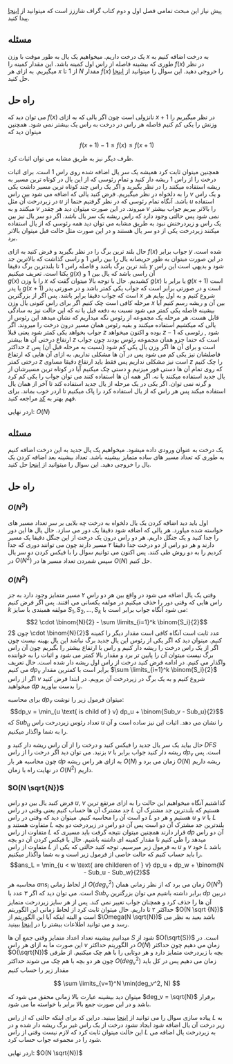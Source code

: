 پیش نیاز این مبحث تمامی فصل اول و دوم کتاب گراف شاززز است که میتوانید از [اینجا](https://gtoi.shaazzz.ir/) پیدا کنید.
## مسئله
یک درخت داریم. میخواهیم یک یال به طور موقت با وزن $x$ به درخت اضافه کنیم به طوری که بیشینه فاصله از راس اول کمینه باشد. این مقدار کمینه را $f(x)$ در نظر میگیریم. به ازای هر $x$ از $1$ تا $N$ مقدار
$f(x)$ را خروجی دهید. این سوال را میتوانید از [اینجا](https://codeforces.com/problemset/problem/1632/E2) حل کنید.

## راه حل

می توان دید که $f(x)$ نانزولی است چون اگر یالی که به ازای
$x + 1$ 
در نظر میگیریم را وزنش را یکی کم کنیم فاصله هر راس در درخت به راس یک بیشتر نمی شود.
همچنین میتوان دید که 

$$ f(x + 1) - 1 \leq f(x) \leq f(x + 1)$$

طرف دیگر نیز به طریق مشابه می توان اثبات کرد. 

همچنین میتوان ثابت کرد همیشه یک سر یال اضافه شده روی راس 1 است. برای اثبات درخت را از راس 1 ریشه دار کنید و تمام رئوسی که از این یال در کوتاه ترین مسیر به ریشه استفاده میکنند را در نظر بگیرید و اگر یک راس چند کوتاه ترین مسیر داشت یکی را به دلخواه در نظر میگیریم. فرض کنید یالی که اضافه می شود بین راس $v$ و یک راس در زیردرخت آن مثل $u$ باشد. آنگاه تمام رئوسی که در نظر گرفتیم حتما از $u$ استفاده میکنند و به $v$ میروند. در این صورت میتوان دید هر چقدر $v$ را بالاتر ببریم جواب بیشتر نمی شود پس حالتی وجود دارد که راس ریشه یک سر یال باشد. اگر دو سر یال نیز بین یک راس و زیردرختش نبود به طریق مشابه می توان دید همه رئوسی که از یال استفاده میکنند زیردرخت یکی از دو سر یال هستند و در این صورت مثل حالت قبل میتوان بالاتر برد.

حال بلند ترین برگ را در نظر بگیرید و فرض کنید به ازای $f(x)$ جواب برابر $y$ شده است. در این صورت میتوان به طور حریصانه یال را بین راس 1 و راسی گذاشت که بالاترین جد بلند ترین برگ باشد و فاصله راس 1 تا بلندترین برگ دقیقا $y$ شود و بدیهی است این راس یکتا است. تعریف میکنیم $g(x)$ آن راسی باشد که یال بین 1 و  
$g(x)$ را با وزن $x$ کشیدیم. حال با توجه بالا میتوان گفت که $g(x)$ یا برابر با $g(x + 1)$ است یا پدر $g(x + 1)$ است و در صورتی برابر است که جواب یکی کمتر باشد و در صورتی پدر است که جواب دقیقا برابر باشد. پس اگر از بزرگترین $x$ شروع کنیم و به اول بیایم هر مرحله کافی است چک کنیم اگر برای راس کنونی یال وزن $x$ بین آن و ریشه رسم کنیم آیا بیشینه فاصله یکی کمتر می شود نسبت به دفعه قبل یا نه که این حالت نیز به سادگی قابل هست. هر مرحله یک مجموعه از رئوس نگه میداریم که نشان میدهد این رئوس از یالی که میکشیم استفاده میکنند و بقیه رئوس همان مسیر درون درخت را میروند. اگر جواب بخواهد یکی کمتر شود یعنی قبلا $z$ بوده و اکنون میخواهد 
$z - 1$
شود , رئوسی که ارتفاع درختی آن ها بیشتر $z$ است که حتما جزو همان مجموعه رئوس بودند چون جواب حداکثر $z$ است و برای آن ها اگر وزن یال یکی کم شود (نسبت به مرحله قبل آن) پس فاصلشان نیز یکی کم می شود پس در آن ها مشکلی نداریم. به ازای آن هایی که ارتفاع درختی کمتر $z$ است نیز مشکلی نداریم پس فقط باید ارتفاع دقیقا مساوی $z$ را چک کنیم که روی تمام آن ها دستی فور میزنیم و دستی چک میکنیم آیا در کوتاه ترین مسیرشان از یال جدید استفاده میکنند یا نه. اگر همه آن ها استفاده کنند می توان جواب را یکی کم کرد و گرنه نمی توان. اگر یکی در یک مرحله از یال جدید استفاده کند تا آخر از همان یال استفاده میکند پس هر راس که از یال استفاده کرد را پاک  میکنیم تا اردر خوب بماند. برای فهم بهتر به [کد](https://codeforces.com/contest/1632/submission/242562307) مراجعه کنید.

اردر نهایی:‌ $O(N)$


## مسئله 
یک درخت به عنوان ورودی داده میشود. میخواهیم یک یال جدید به این درخت اضافه کنیم به طوری که تعداد مسیر های ساده متمایز بیشینه باشد. تعداد بیشینه بعد اضافه کردن یک یال را خروجی دهید. این سوال را میتوانید از [اینجا](https://codeforces.com/problemset/problem/1179/D) حل کنید.



## راه حل 
### $O(N^3)$
اول باید دید اضافه کردن یک یال دلخواه به درخت چه بلایی بر سر تعداد مسیر های خواسته شده میاورد. هر یالی که اضافه شود دقیقا یک دور می سازد. حال یال ها این دور را جدا کنید و یک جنگل داریم. هر دو راس درون یک درخت از این جنگل دقیقا یک مسیر دارند و هر دو راس از دو درخت جدا دقیقا ۲ مسیر دارند چون می توانند دوری که جدا کردیم را به دو روش طی کنند. پس اکنون می توانیم سوال را با فیکس کردن دو سر یال در $O(N ^ 2)$ سپس شمردن تعداد مسیر ها در $O(N)$ حل کنیم.

### $O(N ^ 2)$
وقتی یک یال اضافه می شود در واقع بین هر دو راس ۲ مسیر متمایز وجود دارد به جز راس هایی که وقتی دور را حذف میکنیم در مولفه یکسانی می افتند. پس اگر فرض کنیم $k$ مولفه همبندی با سایز $S_1, S_2, \dots, S_k$ می شود آنگاه جواب برابر است با:
$$2 \cdot \binom{N}{2} - \sum \limits_{i=1}^k \binom{S_i}{2}$$
چون
$2 \cdot \binom{N}{2}$ عدد ثابت است آنگاه کافی است مقدار دیگر را کمینه کنیم. 
میتوان دید که اگر یکی از رئوس این یال جدید برگ نباشد این یال بهینه نیست چون اگر از یک راس درخت را ریشه دار کنیم و راس با ارتفاع بیشتر را بگیریم چون آن راس برگ نیست میتوان آن را پایین تر برد و مقدار بالا کمتر می شود و اثبات را به خواننده واگذار می کنیم. در ادامه فرض کنید درخت از راس  اول ریشه دار شده است. حال تعریف می کنیم $dp_v$ برابر است با کمترین مقدار $\sum \limits_{i=1}^k \binom{S_i}{2}$ اگر از راس $v$ شروع کنیم و به یک برگ در زیردرخت آن برویم. در ابتدا فرض کنید میخواهید $dp$ را بدست بیاورید.

برای محاسبه $dp_v$ میتوان فرمول زیر را نوشت:
$$dp_v = \min_{u \text{ is child of } v} dp_u + \binom{Sub_v - Sub_u}{2}$$
که $Sub_u$ تعداد رئوس زیردرخت راس $u$ را نشان می دهد. اثبات این نیز ساده است و آن را به شما واگذار میکنیم.

حال بیاید یک سر یال جدید را فیکس کنید و درخت را از آن راس ریشه دار کنید و $DFS$ بزنید. می توان دید اگر درخت را از راس $v$ ریشه دار کنید جواب برابر با $dp_v$ است. پس چون محاسبه هر بار $dp$ به ازای هر راس ریشه $O(N)$ زمان می برد و $O(N)$ ریشه داریم در نهایت راه با زمان $O(N^2)$ داریم. 

### $O(N \sqrt{N})$
فرض کنید یال بین دو راس $u$, $v$ گذاشتیم آنگاه میخواهیم این حالت را به ازای مرتفع ترین جد مشترک آن ها حساب کنیم یعنی وقتی در راس $L$ هستیم که بلندترین جد مشترک آن دو است آن را محاسبه کنیم. میتوان دید که 
وقتی در راس $L$ هستیم و هر دو $u$ و $v$ با $L$ متفاوت هستند و $L$ بلندترین جد مشترک آن دو است پس آن دو راس در زیردرخت دو بچه متفاوت از راس $L$ قرار دارند همچنین میتوان نتیجه گرفت باید مسیری که $dp$ آن دو راس میدهد را طی کنیم تا مقدار کمینه ای داشته باشیم. حال با فیکس کردن آن دو بچه متفاوت از راس $L$ به فرمول زیر میرسیم. توجه کنید حالتی که یکی از $u$ و $v$ خود $L$ باشد را باید حساب کنیم که حالت خاصی از فرمول زیر است و به شما واگذار میکنیم. 
$$ans_L = \min_{u < w \text{ are childeren of } v} dp_u + dp_w + \binom{N - Sub_u - Sub_w}{2}$$
محاسبه هر $ans_i$ از لحاظ زمانی $O(deg_v^2)$ زمان می برد که از نظر زمانی همان $O(N^2)$ است. می توان دید که اگر ۳ عدد با $Sub_v$ برابر داشته باشیم می توان بزرگترین $dp$ دربین آن ها را حذف کرد و همچنان جواب تغییر نمی کند. پس از هر سایز زیردرخت متمایز حداکثر ۲ تا داریم. حال میتوان ثابت کرد از لحاظ زمانی این الگوریتم $O(N \sqrt {N})$ است و البته اینکه آیا این الگوریتم از $\Omega(N \sqrt{N})$  باشد بعید به نظر می رسد و می توانید اطلاعات بیشتر را در [اینجا](https://codeforces.com/blog/entry/67891?#comment-521451) ببینید.

میدانیم
بیشینه تعداد اعداد متمایز وقتی جمع آن ها $S$ شود از 
$O(\sqrt{S})$
است.
در این صورت ما به ازای هر راس $v$ در الگوریتم حداکثر $O(N)$ زمان می دهیم چون حداکثر $O(\sqrt{N})$ بچه با زیردرخت متمایز دارد و هر دوتایی را با هم چک میکنیم. از طرفی چون هر دو بچه با هم چک می شوند حداکثر $O(deg_v^2)$ زمان می دهیم پس در کل باید مقدار زیر را حساب کنیم

$$ \sum \limits_{v=1}^N \min(deg_v^2, N) $$

میتوان دید بیشینه عبارت بالا زمانی محقق می شود که $deg_v = \sqrt{N}$ برقرار باشد و در این صورت جمع بالا برابر با خواسته ما می شود. 

پیاده سازی سوال را می توانید از [اینحا](https://codeforces.com/contest/1179/submission/232388194) ببینید. 
دراین کد برای اینکه حالتی که از راس $L$ به زیر درخت آن یال اضافه شود ایجاد نشود درخت از یک راس غیر برگ ریشه دار شده و در این حالت میتوان ثابت کرد که لازم نیست وقتی از راس $L$ به زیردرخت یال اضافه می شود را در مجموعه جواب حساب کرد. 

اردر نهایی:‌ $O(N \sqrt{N})$